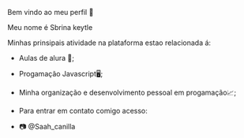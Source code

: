Bem vindo ao meu perfil 💙

Meu nome é Sbrina keytle

Minhas prinsipais atividade na plataforma estao relacionada á:

- Aulas de alura 📝;
- Progamação Javascript🖥️;
- Minha organização e desenvolvimento pessoal em progamação📈;

- Para entrar em contato comigo acesso:

- 📷 @Saah_canilla
